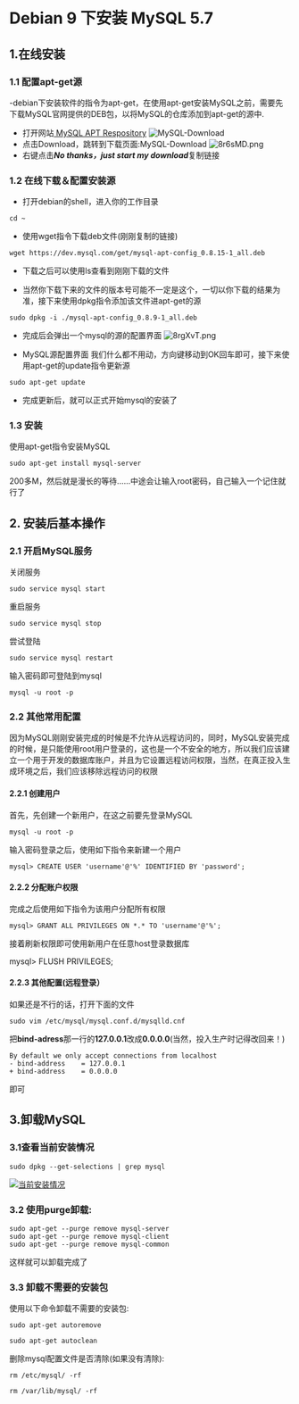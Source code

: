 # Debian 9 下安装 MySQL 5.7
## 1.在线安装
### 1.1 配置apt-get源
-debian下安装软件的指令为apt-get，在使用apt-get安装MySQL之前，需要先下载MySQL官网提供的DEB包，以将MySQL的仓库添加到apt-get的源中.
- 打开网站[
MySQL APT Respository](https://dev.mysql.com/downloads/repo/apt/ "MySQL APT Respository") 
![MySQL-Download](https://s1.ax1x.com/2020/03/19/8r60G6.png)
- 点击Download，跳转到下载页面:MySQL-Download
![8r6sMD.png](https://s1.ax1x.com/2020/03/19/8r6sMD.png)
- 右键点击***No thanks，just start my download***复制链接

### 1.2 在线下载＆配置安装源
- 打开debian的shell，进入你的工作目录

`cd ~`

- 使用wget指令下载deb文件(刚刚复制的链接)

`wget https://dev.mysql.com/get/mysql-apt-config_0.8.15-1_all.deb`

- 下载之后可以使用ls查看到刚刚下载的文件

- 当然你下载下来的文件的版本号可能不一定是这个，一切以你下载的结果为准，接下来使用dpkg指令添加该文件进apt-get的源

`sudo dpkg -i ./mysql-apt-config_0.8.9-1_all.deb`

- 完成后会弹出一个mysql的源的配置界面
![8rgXvT.png](https://s1.ax1x.com/2020/03/19/8rgXvT.png)


- MySQL源配置界面
我们什么都不用动，方向键移动到OK回车即可，接下来使用apt-get的update指令更新源

`sudo apt-get update`

- 完成更新后，就可以正式开始mysql的安装了

### 1.3 安装
使用apt-get指令安装MySQL

`sudo apt-get install mysql-server` 

200多M，然后就是漫长的等待......中途会让输入root密码，自己输入一个记住就行了

## 2. 安装后基本操作
### 2.1 开启MySQL服务
关闭服务

`sudo service mysql start`

重启服务

`sudo service mysql stop`

尝试登陆

`sudo service mysql restart`

输入密码即可登陆到mysql

`mysql -u root -p`

### 2.2 其他常用配置
因为MySQL刚刚安装完成的时候是不允许从远程访问的，同时，MySQL安装完成的时候，是只能使用root用户登录的，这也是一个不安全的地方，所以我们应该建立一个用于开发的数据库账户，并且为它设置远程访问权限，当然，在真正投入生成环境之后，我们应该移除远程访问的权限

#### 2.2.1 创建用户
首先，先创建一个新用户，在这之前要先登录MySQL

`mysql -u root -p`

输入密码登录之后，使用如下指令来新建一个用户

`mysql> CREATE USER 'username'@'%' IDENTIFIED BY 'password';`

#### 2.2.2 分配账户权限
完成之后使用如下指令为该用户分配所有权限

`mysql> GRANT ALL PRIVILEGES ON *.* TO 'username'@'%';`

接着刷新权限即可使用新用户在任意host登录数据库

mysql> FLUSH PRIVILEGES;
#### 2.2.3 其他配置(远程登录）
如果还是不行的话，打开下面的文件

`sudo vim /etc/mysql/mysql.conf.d/mysqlld.cnf`

把**bind-adress**那一行的**127.0.0.1**改成**0.0.0.0**(当然，投入生产时记得改回来！)

```
By default we only accept connections from localhost
- bind-address    = 127.0.0.1
+ bind-address    = 0.0.0.0
```
即可

## 3.卸载MySQL
### 3.1查看当前安装情况
`sudo dpkg --get-selections | grep mysql`

[![当前安装情况](https://s1.ax1x.com/2020/03/19/8r7Sld.png)](https://imgchr.com/i/8r7Sld)

### 3.2 使用purge卸载:

```
sudo apt-get --purge remove mysql-server
sudo apt-get --purge remove mysql-client
sudo apt-get --purge remove mysql-common
```

这样就可以卸载完成了

### 3.3 卸载不需要的安装包
使用以下命令卸载不需要的安装包:

```
sudo apt-get autoremove

sudo apt-get autoclean
```

删除mysql配置文件是否清除(如果没有清除):

```
rm /etc/mysql/ -rf

rm /var/lib/mysql/ -rf
```
